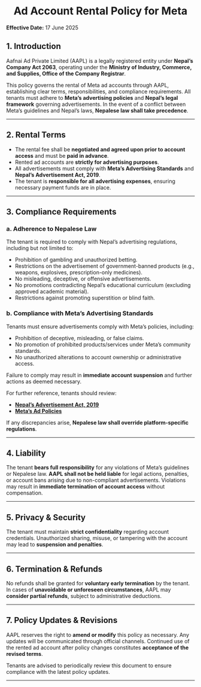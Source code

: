 <div align="center">
  <h1>Ad Account Rental Policy for Meta</h1>
</div>

**Effective Date:** 17 June 2025  

## **1. Introduction**  
Aafnai Ad Private Limited (AAPL) is a legally registered entity under **Nepal’s Company Act 2063**, operating under the **Ministry of Industry, Commerce, and Supplies, Office of the Company Registrar**.  

This policy governs the rental of Meta ad accounts through AAPL, establishing clear terms, responsibilities, and compliance requirements. All tenants must adhere to **Meta’s advertising policies** and **Nepal’s legal framework** governing advertisements. In the event of a conflict between Meta’s guidelines and Nepal’s laws, **Nepalese law shall take precedence**.  

---

## **2. Rental Terms**  
- The rental fee shall be **negotiated and agreed upon prior to account access** and must be **paid in advance**.  
- Rented ad accounts are **strictly for advertising purposes**.  
- All advertisements must comply with **Meta’s Advertising Standards** and **Nepal’s Advertisement Act, 2019**.  
- The tenant is **responsible for all advertising expenses**, ensuring necessary payment funds are in place.  

---

## **3. Compliance Requirements**  

### **a. Adherence to Nepalese Law**  
The tenant is required to comply with Nepal’s advertising regulations, including but not limited to:  
- Prohibition of gambling and unauthorized betting.  
- Restrictions on the advertisement of government-banned products (e.g., weapons, explosives, prescription-only medicines).  
- No misleading, deceptive, or offensive advertisements.  
- No promotions contradicting Nepal’s educational curriculum (excluding approved academic material).  
- Restrictions against promoting superstition or blind faith.  



### **b. Compliance with Meta’s Advertising Standards**  
Tenants must ensure advertisements comply with Meta’s policies, including:  
- Prohibition of deceptive, misleading, or false claims.  
- No promotion of prohibited products/services under Meta’s community standards.  
- No unauthorized alterations to account ownership or administrative access.  

Failure to comply may result in **immediate account suspension** and further actions as deemed necessary.  

For further reference, tenants should review:  
- **[Nepal’s Advertisement Act, 2019](https://github.com/Aafnai-com/Ad_account_rental/blob/d4ad7c1951753d9e3f9661af0abb72ee175a6c95/AdvertisementAct2019.pdf)**  
- **[Meta’s Ad Policies](https://www.facebook.com/business/help/488043719226449?id=434838534925385)**  

If any discrepancies arise, **Nepalese law shall override platform-specific regulations**.  

---

## **4. Liability**  
The tenant **bears full responsibility** for any violations of Meta’s guidelines or Nepalese law.  **AAPL shall not be held liable** for legal actions, penalties, or account bans arising due to non-compliant advertisements. Violations may result in **immediate termination of account access** without compensation.  

---

## **5. Privacy & Security**  
 The tenant must maintain **strict confidentiality** regarding account credentials.  Unauthorized sharing, misuse, or tampering with the account may lead to **suspension and penalties**.  

---

## **6. Termination & Refunds**  
No refunds shall be granted for **voluntary early termination** by the tenant.  In cases of **unavoidable or unforeseen circumstances**, AAPL may **consider partial refunds**, subject to administrative deductions.  

---

## **7. Policy Updates & Revisions**  
AAPL reserves the right to **amend or modify** this policy as necessary. Any updates will be communicated through official channels. Continued use of the rented ad account after policy changes constitutes **acceptance of the revised terms**.  

Tenants are advised to periodically review this document to ensure compliance with the latest policy updates.  

---
